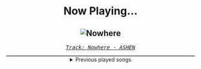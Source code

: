 <div align="center"> 
<h1>Now Playing...</h1>

![Nowhere](https://i.scdn.co/image/ab67616d00001e0271350e76f22911b90112c39d)
--
_<samp><a href="https://open.spotify.com/track/3GSiy6QJ8LM2o1u6NimbZT">Track: Nowhere - ASHEN</a></samp>_

<div style="border: 1px #4B5054 solid"></div>
<details>
  <summary>
    Previous played songs
  </summary>
  <table>
    <thead>
      <tr>
        <th>
          Artist
        </th>
        <th>
          Song
        </th>
        <th>
          Link
        </th>
      </tr>
    </thead>
    <tbody>
      <tr><td>ASHEN</td><td>Nowhere</td><td><a href="https://open.spotify.com/track/3GSiy6QJ8LM2o1u6NimbZT">https://open.spotify.com/track/3GSiy6QJ8LM2o1u6NimbZT</a></td></tr><tr><td>ASHEN</td><td>Outlier</td><td><a href="https://open.spotify.com/track/5trNRUxLvczcAAjC3ny9CS">https://open.spotify.com/track/5trNRUxLvczcAAjC3ny9CS</a></td></tr><tr><td>Spineshank</td><td>Beginning of the End</td><td><a href="https://open.spotify.com/track/4YrqYew4zZm1H6h48n0LTj">https://open.spotify.com/track/4YrqYew4zZm1H6h48n0LTj</a></td></tr><tr><td>Powerman 5000</td><td>Free</td><td><a href="https://open.spotify.com/track/6G3waRixEIXegXfbRTaIqJ">https://open.spotify.com/track/6G3waRixEIXegXfbRTaIqJ</a></td></tr><tr><td>Three Days Grace</td><td>Break</td><td><a href="https://open.spotify.com/track/1uDoIHd5SWYKWvorJvMoWE">https://open.spotify.com/track/1uDoIHd5SWYKWvorJvMoWE</a></td></tr><tr><td>Limp Bizkit</td><td>Gold Cobra</td><td><a href="https://open.spotify.com/track/2PDdjoIa7fHriNPkqu055e">https://open.spotify.com/track/2PDdjoIa7fHriNPkqu055e</a></td></tr><tr><td>Sonic Syndicate</td><td>Denied</td><td><a href="https://open.spotify.com/track/06Lx4y1HUL9xi3OyISe7Ao">https://open.spotify.com/track/06Lx4y1HUL9xi3OyISe7Ao</a></td></tr><tr><td>Spineshank</td><td>Dead to Me</td><td><a href="https://open.spotify.com/track/0V7TRXumPANJLEL4BAeBpE">https://open.spotify.com/track/0V7TRXumPANJLEL4BAeBpE</a></td></tr><tr><td>Dream Evil</td><td>The Book of Heavy Metal (March of the Metallians)</td><td><a href="https://open.spotify.com/track/07Vk1JPd5MgBJxdrMpnLNh">https://open.spotify.com/track/07Vk1JPd5MgBJxdrMpnLNh</a></td></tr><tr><td>HammerFall</td><td>Last Man Standing</td><td><a href="https://open.spotify.com/track/18S33odAheWBHbVAefiRLM">https://open.spotify.com/track/18S33odAheWBHbVAefiRLM</a></td></tr><tr><td>Thousand Foot Krutch</td><td>Move</td><td><a href="https://open.spotify.com/track/5tXPbEbEouMSEbqQHO0qQa">https://open.spotify.com/track/5tXPbEbEouMSEbqQHO0qQa</a></td></tr><tr><td>Disturbed</td><td>Asylum</td><td><a href="https://open.spotify.com/track/3VZWVvHjzkG60FyVUkTcy5">https://open.spotify.com/track/3VZWVvHjzkG60FyVUkTcy5</a></td></tr><tr><td>Adelitas Way</td><td>Invincible</td><td><a href="https://open.spotify.com/track/4FthwGFz9SVZgCVqxNXsSK">https://open.spotify.com/track/4FthwGFz9SVZgCVqxNXsSK</a></td></tr><tr><td>Violet Orlandi</td><td>Montero (Call Me By Your Name)</td><td><a href="https://open.spotify.com/track/6p9FSKtNNbzVJwr5S9HZHv">https://open.spotify.com/track/6p9FSKtNNbzVJwr5S9HZHv</a></td></tr><tr><td>Jonathan Young</td><td>Randy Dandy Oh</td><td><a href="https://open.spotify.com/track/2qZAPla0Uijwa5OWOT2fIa">https://open.spotify.com/track/2qZAPla0Uijwa5OWOT2fIa</a></td></tr><tr><td>Jonathan Young</td><td>Numb</td><td><a href="https://open.spotify.com/track/3X92d3BPJPrIstMse2DMfm">https://open.spotify.com/track/3X92d3BPJPrIstMse2DMfm</a></td></tr><tr><td>Halocene</td><td>All The Things She Said</td><td><a href="https://open.spotify.com/track/1hh871x90AebdvzvMB6JW2">https://open.spotify.com/track/1hh871x90AebdvzvMB6JW2</a></td></tr><tr><td>Jonathan Young</td><td>Crawling</td><td><a href="https://open.spotify.com/track/30s4vNqKunwwiivLTyEMR6">https://open.spotify.com/track/30s4vNqKunwwiivLTyEMR6</a></td></tr><tr><td>Jonathan Young</td><td>POP/STARS</td><td><a href="https://open.spotify.com/track/1Djj5iZPith3seJyd9PBco">https://open.spotify.com/track/1Djj5iZPith3seJyd9PBco</a></td></tr><tr><td>Jonathan Young</td><td>Photograph</td><td><a href="https://open.spotify.com/track/1dSfJX7b7zZ6QqoV7fIEhB">https://open.spotify.com/track/1dSfJX7b7zZ6QqoV7fIEhB</a></td></tr>
    </tbody>
  </table>
</details>

</div>
